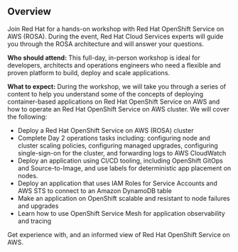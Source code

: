 <!-- ![home-page-image](./assets/images/home-page.png){ align=center } -->

## Overview
Join Red Hat for a hands-on workshop with Red Hat OpenShift Service on AWS (ROSA). During the event, Red Hat Cloud Services experts will guide you through the ROSA architecture and will answer your questions. 

**Who should attend:** This full-day, in-person workshop is ideal for developers, architects and operations engineers who need a flexible and proven platform to build, deploy and scale applications.

**What to expect:** During the workshop, we will take you through a series of content to help you understand some of the concepts of deploying container-based applications on Red Hat OpenShift Service on AWS and how to operate an Red Hat OpenShift Service on AWS cluster. We will cover the following:

- Deploy a Red Hat OpenShift Service on AWS (ROSA) cluster
- Complete Day 2 operations tasks including: configuring node and cluster scaling policies, configuring managed upgrades, configuring single-sign-on for the cluster, and forwarding logs to AWS CloudWatch
- Deploy an application using CI/CD tooling, including OpenShift GitOps and Source-to-Image, and use labels for deterministic app placement on nodes.
- Deploy an application that uses IAM Roles for Service Accounts and AWS STS to connect to an Amazon DynamoDB table
- Make an application on OpenShift scalable and resistant to node failures and upgrades
- Learn how to use OpenShift Service Mesh for application observability and tracing

Get experience with, and an informed view of Red Hat OpenShift Service on AWS.
